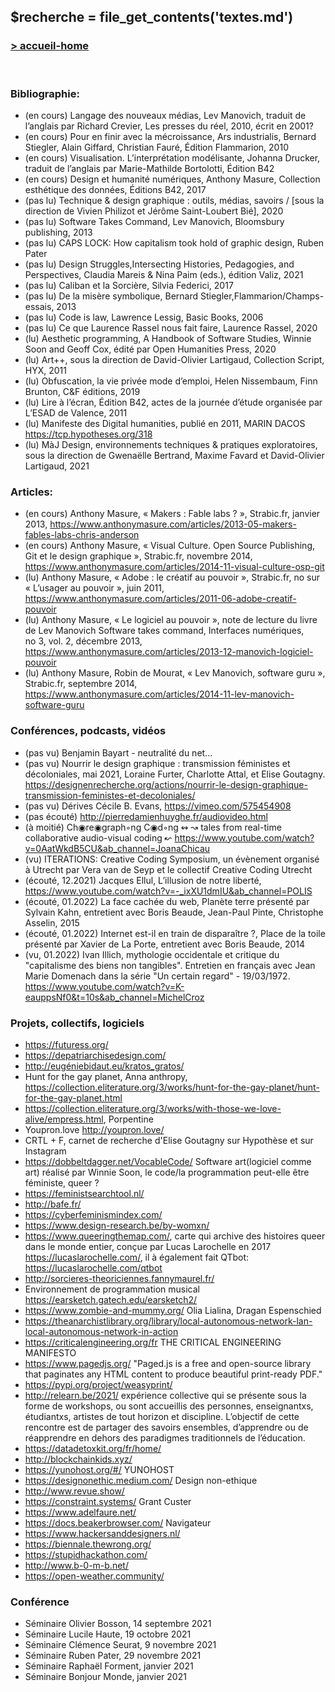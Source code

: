 ## &#36;recherche &#61; file&#95;get&#95;contents&#40;&#39;textes.md&#39;&#41;

### <div id="accueil"><a href="../index.php">\> accueil-home</a></div>

<br>

### Bibliographie:

- <span class="en-cours">(en cours)</span> Langage des nouveaux médias, Lev Manovich, traduit de l’anglais par Richard Crevier, Les presses du réel, 2010, écrit en 2001?
- <span class="en-cours">(en cours)</span> Pour en finir avec la mécroissance, Ars industrialis, Bernard Stiegler, Alain Giffard, Christian Fauré, Édition Flammarion, 2010
- <span class="en-cours">(en cours)</span> Visualisation. L’interprétation modélisante, Johanna Drucker, traduit de l’anglais par Marie-Mathilde Bortolotti, Édition B42
- <span class="en-cours">(en cours)</span> Design et humanité numériques, Anthony Masure, Collection esthétique des données, Éditions B42, 2017
- <span class="pas-lu">(pas lu)</span> Technique & design graphique : outils, médias, savoirs / [sous la direction de Vivien Philizot et Jérôme Saint-Loubert Bié], 2020
- <span class="pas-lu">(pas lu)</span> Software Takes Command, Lev Manovich, Bloomsbury publishing, 2013
- <span class="pas-lu">(pas lu)</span> CAPS LOCK: How capitalism took hold of graphic design, Ruben Pater
- <span class="pas-lu">(pas lu)</span> Design Struggles,Intersecting Histories, Pedagogies, and Perspectives, Claudia Mareis & Nina Paim (eds.), édition Valiz, 2021
- <span class="pas-lu">(pas lu)</span> Caliban et la Sorcière, Silvia Federici, 2017
- <span class="pas-lu">(pas lu)</span> De la misère symbolique, Bernard Stiegler,Flammarion/Champs-essais, 2013
- <span class="pas-lu">(pas lu)</span> Code is law, Lawrence Lessig, Basic Books, 2006
- <span class="pas-lu">(pas lu)</span> Ce que Laurence Rassel nous fait faire, Laurence Rassel, 2020
- <span class="lu">(lu)</span> Aesthetic programming, A Handbook of Software Studies, Winnie Soon and Geoff Cox, édité par Open Humanities Press, 2020
- <span class="lu">(lu)</span> Art++, sous la direction de David-Olivier Lartigaud, Collection Script, HYX, 2011
- <span class="lu">(lu)</span> Obfuscation, la vie privée mode d’emploi, Helen Nissembaum, Finn Brunton, C&F éditions, 2019
- <span class="lu">(lu)</span> Lire à l’écran, Édition B42, actes de la journée d’étude organisée par L’ESAD de Valence, 2011
- <span class="lu">(lu)</span> Manifeste des Digital humanities, publié en 2011, MARIN DACOS https://tcp.hypotheses.org/318
- <span class="lu">(lu)</span> MàJ Design, environnements techniques & pratiques exploratoires, sous la direction de Gwenaëlle Bertrand, Maxime Favard et David-Olivier Lartigaud, 2021

### Articles:
- <span class="en-cours">(en cours)</span> Anthony Masure, « Makers : Fable labs ? », Strabic.fr, janvier 2013, https://www.anthonymasure.com/articles/2013-05-makers-fables-labs-chris-anderson
- <span class="en-cours">(en cours)</span> Anthony Masure, « Visual Culture. Open Source Publishing, Git et le design graphique », Strabic.fr, novembre 2014, https://www.anthonymasure.com/articles/2014-11-visual-culture-osp-git
- <span class="lu">(lu)</span> Anthony Masure, « Adobe : le créatif au pouvoir », Strabic.fr, no sur « L’usager au pouvoir », juin 2011, https://www.anthonymasure.com/articles/2011-06-adobe-creatif-pouvoir
- <span class="lu">(lu)</span> Anthony Masure, « Le logiciel au pouvoir », note de lecture du livre de Lev Manovich Software takes command, Interfaces numériques, no 3, vol. 2, décembre 2013, https://www.anthonymasure.com/articles/2013-12-manovich-logiciel-pouvoir
- <span class="lu">(lu)</span> Anthony Masure, Robin de Mourat, « Lev Manovich, software guru », Strabic.fr, septembre 2014, https://www.anthonymasure.com/articles/2014-11-lev-manovich-software-guru


### Conférences, podcasts, vidéos
- <span class="pas-lu">(pas vu)</span> Benjamin Bayart - neutralité du net...
- <span class="pas-lu">(pas vu)</span> Nourrir le design graphique : transmission féministes et décoloniales, mai 2021, Loraine Furter, Charlotte Attal, et Elise Goutagny. https://designenrecherche.org/actions/nourrir-le-design-graphique-transmission-feministes-et-decoloniales/
- <span class="pas-lu">(pas vu)</span> Dérives Cécile B. Evans, https://vimeo.com/575454908
- <span class="pas-lu">(pas écouté)</span> http://pierredamienhuyghe.fr/audiovideo.html
- <span class="en-cours">(à moitié)</span> Ch◉re◉graph◦ng C◉d◦ng ↭ ↝ tales from real-time collaborative audio-visual coding ↜ https://www.youtube.com/watch?v=0AatWkdB5CU&ab_channel=JoanaChicau
- <span class="lu">(vu)</span> ITERATIONS: Creative Coding Symposium, un évènement organisé à Utrecht par Vera van de Seyp et le collectif Creative Coding Utrecht
- <span class="lu">(écouté, 12.2021)</span> Jacques Ellul, L’illusion de notre liberté, https://www.youtube.com/watch?v=-_ixXU1dmIU&ab_channel=POLIS
- <span class="lu">(écouté, 01.2022)</span> La face cachée du web, Planète terre présenté par Sylvain Kahn, entretient avec Boris Beaude, Jean-Paul Pinte, Christophe Asselin, 2015
- <span class="lu">(écouté, 01.2022)</span> Internet est-il en train de disparaître ?, Place de la toile présenté par Xavier de La Porte, entretient avec Boris Beaude, 2014
- <span class="lu">(vu, 01.2022)</span> Ivan Illich, mythologie occidentale et critique du "capitalisme des biens non tangibles". Entretien en français avec Jean Marie Domenach dans la série "Un certain regard" - 19/03/1972. https://www.youtube.com/watch?v=K-eauppsNf0&t=10s&ab_channel=MichelCroz

### Projets, collectifs, logiciels

- https://futuress.org/
- https://depatriarchisedesign.com/
- http://eugéniebidaut.eu/kratos_gratos/
- Hunt for the gay planet, Anna anthropy, https://collection.eliterature.org/3/works/hunt-for-the-gay-planet/hunt-for-the-gay-planet.html
- https://collection.eliterature.org/3/works/with-those-we-love-alive/empress.html, Porpentine
- Youpron.love http://youpron.love/
- CRTL + F, carnet de recherche d'Elise Goutagny sur Hypothèse et sur Instagram
- https://dobbeltdagger.net/VocableCode/ Software art(logiciel comme art) réalisé par Winnie Soon, le code/la programmation peut-elle être féministe, queer ?
- https://feministsearchtool.nl/
- http://bafe.fr/
- https://cyberfeminismindex.com/
- https://www.design-research.be/by-womxn/
- https://www.queeringthemap.com/, carte qui archive des histoires queer dans le monde entier, conçue par Lucas Larochelle en 2017 https://lucaslarochelle.com/, il à également fait QTbot: https://lucaslarochelle.com/qtbot
- http://sorcieres-theoriciennes.fannymaurel.fr/
- Environnement de programmation musical https://earsketch.gatech.edu/earsketch2/
- https://www.zombie-and-mummy.org/ Olia Lialina, Dragan Espenschied
- https://theanarchistlibrary.org/library/local-autonomous-network-lan-local-autonomous-network-in-action
- https://criticalengineering.org/fr THE CRITICAL ENGINEERING MANIFESTO
- https://www.pagedjs.org/ "Paged.js is a free and open-source library that paginates any HTML content to produce beautiful print-ready PDF."
- https://pypi.org/project/weasyprint/
- http://relearn.be/2021/ expérience collective qui se présente sous la forme de workshops, ou sont accueillis des personnes, enseignantxs, étudiantxs, artistes de tout horizon et discipline. L’objectif de cette rencontre est de partager des savoirs ensembles, d’apprendre ou de réapprendre en dehors des paradigmes traditionnels de l’éducation.
- https://datadetoxkit.org/fr/home/
- http://blockchainkids.xyz/
- https://yunohost.org/#/ YUNOHOST
- https://designonethic.medium.com/ Design non-ethique
- http://www.revue.show/
- https://constraint.systems/ Grant Custer
- https://www.adelfaure.net/
- https://docs.beakerbrowser.com/ Navigateur
- https://www.hackersanddesigners.nl/
- https://biennale.thewrong.org/
- https://stupidhackathon.com/
- http://www.b-0-m-b.net/
- https://open-weather.community/

### Conférence

- Séminaire Olivier Bosson, 14 septembre 2021
- Séminaire Lucile Haute, 19 octobre 2021
- Séminaire Clémence Seurat, 9 novembre 2021
- Séminaire Ruben Pater, 29 novembre 2021
- Séminaire Raphaël Forment, janvier 2021
- Séminaire Bonjour Monde, janvier 2021
